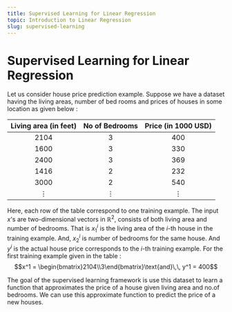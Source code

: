 ```yaml
---
title: Supervised Learning for Linear Regression
topic: Introduction to Linear Regression
slug: supervised-learning
---
```


# Supervised Learning for Linear Regression

Let us consider house price prediction example. Suppose we have a dataset having the living areas, number of bed rooms and prices of houses in some location as given below :


| Living area (in feet) | No of Bedrooms | Price (in 1000 USD) |
| :---: | :---: | :---: |
| 2104 | 3 | 400 |
| 1600 | 3 | 330 |
| 2400 | 3 | 369 |
| 1416 | 2 | 232 |
| 3000 | 2 | 540 |
| $\vdots$ | $\vdots$ | $\vdots$ |

Here, each row of the table correspond to one training example. The input  $x$'s are two-dimensional vectors in $\mathbb{R}^2$, consists of both living area and number of bedrooms. That is $x_{1}^{i}$ is the living area of the $i$-th house in the training example. And, $x_{2}^{i}$ is number of bedrooms for the same house. And $y^i$ is the actual house price corresponds to the $i$-th training example. For the first training example given in the table :
$$x^1 = \begin{bmatrix}2104\\3\end{bmatrix}\text{and}\,\, y^1 = 400$$

The goal of the supervised learning framework is use this dataset to learn a function that approximates the price of a house given living area and no.of bedrooms. We can use this approximate function to predict the price of a new houses.

